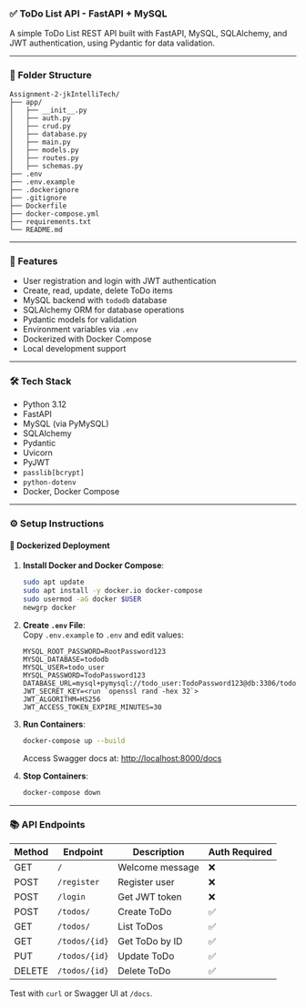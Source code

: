 ### ✅ ToDo List API - FastAPI + MySQL

A simple ToDo List REST API built with FastAPI, MySQL, SQLAlchemy, and JWT authentication, using Pydantic for data validation.

---

### 📁 Folder Structure

```plaintext
Assignment-2-jkIntelliTech/
├── app/
│   ├── __init__.py
│   ├── auth.py
│   ├── crud.py
│   ├── database.py
│   ├── main.py
│   ├── models.py
│   ├── routes.py
│   ├── schemas.py
├── .env
├── .env.example
├── .dockerignore
├── .gitignore
├── Dockerfile
├── docker-compose.yml
├── requirements.txt
└── README.md
```

---

### 🚀 Features

- User registration and login with JWT authentication  
- Create, read, update, delete ToDo items  
- MySQL backend with `tododb` database  
- SQLAlchemy ORM for database operations  
- Pydantic models for validation  
- Environment variables via `.env`  
- Dockerized with Docker Compose  
- Local development support  

---

### 🛠️ Tech Stack

- Python 3.12  
- FastAPI  
- MySQL (via PyMySQL)  
- SQLAlchemy  
- Pydantic  
- Uvicorn  
- PyJWT  
- `passlib[bcrypt]`  
- `python-dotenv`  
- Docker, Docker Compose  

---

### ⚙️ Setup Instructions

#### 🚢 Dockerized Deployment

1. **Install Docker and Docker Compose**:
   ```bash
   sudo apt update
   sudo apt install -y docker.io docker-compose
   sudo usermod -aG docker $USER
   newgrp docker
   ```

2. **Create `.env` File**:  
   Copy `.env.example` to `.env` and edit values:

   ```dotenv
   MYSQL_ROOT_PASSWORD=RootPassword123
   MYSQL_DATABASE=tododb
   MYSQL_USER=todo_user
   MYSQL_PASSWORD=TodoPassword123
   DATABASE_URL=mysql+pymysql://todo_user:TodoPassword123@db:3306/tododb
   JWT_SECRET_KEY=<run `openssl rand -hex 32`>
   JWT_ALGORITHM=HS256
   JWT_ACCESS_TOKEN_EXPIRE_MINUTES=30
   ```

3. **Run Containers**:
   ```bash
   docker-compose up --build
   ```

   Access Swagger docs at: [http://localhost:8000/docs](http://localhost:8000/docs)

4. **Stop Containers**:
   ```bash
   docker-compose down
   ```

---

### 📚 API Endpoints

| Method | Endpoint         | Description                | Auth Required |
|--------|------------------|----------------------------|----------------|
| GET    | `/`              | Welcome message            | ❌             |
| POST   | `/register`      | Register user              | ❌             |
| POST   | `/login`         | Get JWT token              | ❌             |
| POST   | `/todos/`        | Create ToDo                | ✅             |
| GET    | `/todos/`        | List ToDos                 | ✅             |
| GET    | `/todos/{id}`    | Get ToDo by ID             | ✅             |
| PUT    | `/todos/{id}`    | Update ToDo                | ✅             |
| DELETE | `/todos/{id}`    | Delete ToDo                | ✅             |

Test with `curl` or Swagger UI at `/docs`.
